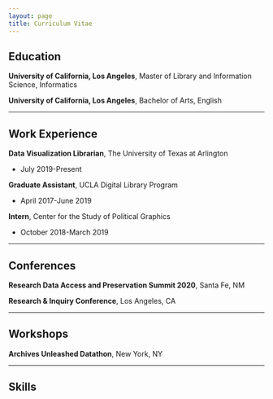 ```yaml
---
layout: page
title: Curriculum Vitae
---
```


## Education

**University of California, Los Angeles**, Master of Library and Information Science, Informatics

**University of California, Los Angeles**, Bachelor of Arts, English

---

## Work Experience

**Data Visualization Librarian**, The University of Texas at Arlington
- July 2019-Present

**Graduate Assistant**, UCLA Digital Library Program
- April 2017-June 2019

**Intern**, Center for the Study of Political Graphics
- October 2018-March 2019

---

## Conferences

**Research Data Access and Preservation Summit 2020**, Santa Fe, NM

**Research & Inquiry Conference**, Los Angeles, CA

---

## Workshops

**Archives Unleashed Datathon**, New York, NY

---

## Skills
